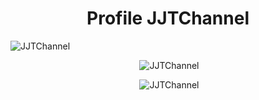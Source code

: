 <h1 align="center">Profile JJTChannel</h1>

<p align="left"> <img src="https://komarev.com/ghpvc/?username=JJTChannel&label=Profile%20views&color=0e75b6&style=flat" alt="JJTChannel" /> </p>

<p align="center" >&nbsp;<img  src="https://github-readme-stats.vercel.app/api?username=JJTChannel&show_icons=true&theme=dark&locale=en" alt="JJTChannel" /></p>
<p align="center" >&nbsp;<img src="(https://github-readme-stats.vercel.app/api/top-langs/?usernameJJTChannel=&show_icons=true&theme=dark&locale=en" alt="JJTChannel" />
